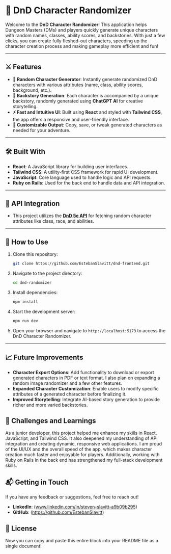 # 🐉 DnD Character Randomizer

Welcome to the **DnD Character Randomizer**! This application helps Dungeon Masters (DMs) and players quickly generate unique characters with random names, classes, ability scores, and backstories. With just a few clicks, you can create fully fleshed-out characters, speeding up the character creation process and making gameplay more efficient and fun!

---

## ⚔️ Features

- **🎲 Random Character Generator**: Instantly generate randomized DnD characters with various attributes (name, class, ability scores, background, etc.).
- **📜 Backstory Generation**: Each character is accompanied by a unique backstory, randomly generated using **ChatGPT AI** for creative storytelling.
- **⚡ Fast and Intuitive UI**: Built using **React** and styled with **Tailwind CSS**, the app offers a responsive and user-friendly interface.
- **🔧 Customizable Output**: Copy, save, or tweak generated characters as needed for your adventure.

---

## 🛠️ Built With

- **React**: A JavaScript library for building user interfaces.
- **Tailwind CSS**: A utility-first CSS framework for rapid UI development.
- **JavaScript**: Core language used to handle logic and API requests.
- **Ruby on Rails**: Used for the back end to handle data and API integration.

---

## 🔗 API Integration

- This project utilizes the **[DnD 5e API](https://www.dnd5eapi.co/api)** for fetching random character attributes like class, race, and abilities.

---

## 🚀 How to Use

1. Clone this repository:

   ```bash
   git clone https://github.com/EstebanSlavitt/dnd-frontend.git

   ```

2. Navigate to the project directory:

   ```bash
   cd dnd-randomizer
   ```

3. Install dependencies:

   ```bash
   npm install
   ```

4. Start the development server:

   ```bash
   npm run dev
   ```

5. Open your browser and navigate to `http://localhost:5173` to access the DnD Character Randomizer.

---

## 📈 Future Improvements

- **Character Export Options**: Add functionality to download or export generated characters in PDF or text format. I also plan on expanding a random image randomizer and a few other features.
- **Expanded Character Customization**: Enable users to modify specific attributes of a generated character before finalizing it.
- **Improved Storytelling**: Integrate AI-based story generation to provide richer and more varied backstories.

## 🚧 Challenges and Learnings

As a junior developer, this project helped me enhance my skills in React, JavaScript, and Tailwind CSS. It also deepened my understanding of API integration and creating dynamic, responsive web applications. I am proud of the UI/UX and the overall speed of the app, which makes character creation much faster and enjoyable for players. Additionally, working with Ruby on Rails in the back end has strengthened my full-stack development skills.

## 📬 Getting in Touch

If you have any feedback or suggestions, feel free to reach out!

- **LinkedIn**: (www.linkedin.com/in/steven-slavitt-a9b09b295)
- **GitHub**: (https://github.com/EstebanSlavitt)

## 📝 License

Now you can copy and paste this entire block into your README file as a single document!
